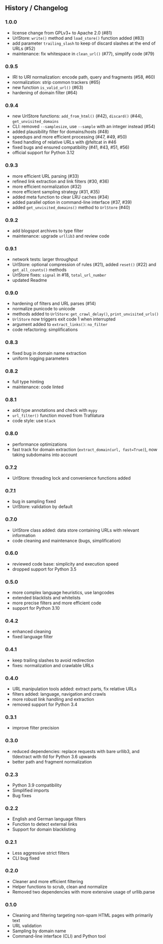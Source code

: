 ## History / Changelog


### 1.0.0

- license change from GPLv3+ to Apache 2.0 (#81)
- UrlStore: `write()` method and `load_store()` function added (#83)
- add parameter `trailing_slash` to keep of discard slashes at the end of URLs (#52)
- maintenance: fix whitespace in `clean_url()` (#77), simplify code (#79)


### 0.9.5

- IRI to URI normalization: encode path, query and fragments (#58, #60)
- normalization: strip common trackers (#65)
- new function `is_valid_url()` (#63)
- hardening of domain filter (#64)


### 0.9.4

- new UrlStore functions: `add_from_html()` (#42), `discard()` (#44), `get_unvisited_domains`
- CLI: removed `--samplesize`, use `--sample` with an integer instead (#54)
- added plausibility filter for domains/hosts (#48)
- speedups and more efficient processing (#47, #49, #50)
- fixed handling of relative URLs with @feltcat in #46
- fixed bugs and ensured compatibility (#41, #43, #51, #56)
- official support for Python 3.12


### 0.9.3

- more efficient URL parsing (#33)
- refined link extraction and link filters (#30, #36)
- more efficient normalization (#32)
- more efficient sampling strategy (#31, #35)
- added meta function to clear LRU caches (#34)
- added parallel option in command-line interface (#37, #39)
- added ``get_unvisited_domains()`` method to ``UrlStore`` (#40)


### 0.9.2

- add blogspot archives to type filter
- maintenance: upgrade ``urllib3`` and review code


### 0.9.1

- network tests: larger throughput
- UrlStore: optional compression of rules (#21), added `reset()` (#22) and `get_all_counts()` methods
- UrlStore fixes: `signal` in #18, `total_url_number`
- updated Readme


### 0.9.0

- hardening of filters and URL parses (#14)
- normalize punicode to unicode
- methods added to `UrlStore`: `get_crawl_delay()`, `print_unvisited_urls()`
- `UrlStore` now triggers exit code 1 when interrupted
- argument added to `extract_links()`: `no_filter`
- code refactoring: simplifications


### 0.8.3

- fixed bug in domain name extraction
- uniform logging parameters


### 0.8.2

- full type hinting
- maintenance: code linted


### 0.8.1

- add type annotations and check with `mypy`
- `url_filter()` function moved from Trafilatura
- code style: use `black`


### 0.8.0

- performance optimizations
- fast track for domain extraction (`extract_domain(url, fast=True)`), now taking subdomains into account


### 0.7.2

- UrlStore: threading lock and convenience functions added


### 0.7.1

- bug in sampling fixed
- UrlStore: validation by default


### 0.7.0

- UrlStore class added: data store containing URLs with relevant information
- code cleaning and maintenance (bugs, simplification)


### 0.6.0

- reviewed code base: simplicity and execution speed
- dropped support for Python 3.5


### 0.5.0

- more complex language heuristics, use langcodes
- extended blacklists and whitelists
- more precise filters and more efficient code
- support for Python 3.10


### 0.4.2

- enhanced cleaning
- fixed language filter


### 0.4.1

- keep trailing slashes to avoid redirection
- fixes: normalization and crawlable URLs


### 0.4.0

- URL manipulation tools added: extract parts, fix relative URLs
- filters added: language, navigation and crawls
- more robust link handling and extraction
- removed support for Python 3.4


### 0.3.1

- improve filter precision


### 0.3.0

- reduced dependencies: replace requests with bare urllib3, and tldextract with tld for Python 3.6 upwards
- better path and fragment normalization


### 0.2.3

- Python 3.9 compatibility
- Simplified imports
- Bug fixes


### 0.2.2

- English and German language filters
- Function to detect external links
- Support for domain blacklisting 


### 0.2.1

- Less aggressive strict filters
- CLI bug fixed


### 0.2.0

- Cleaner and more efficient filtering
- Helper functions to scrub, clean and normalize
- Removed two dependencies with more extensive usage of urllib.parse


### 0.1.0

- Cleaning and filtering targeting non-spam HTML pages with primarily text
- URL validation
- Sampling by domain name
- Command-line interface (CLI) and Python tool
